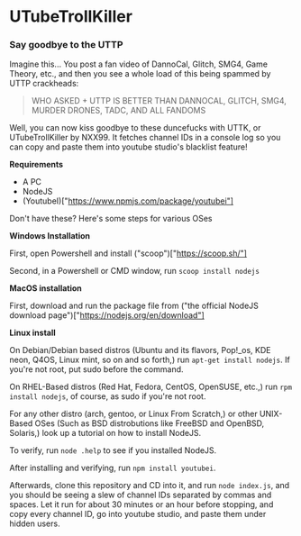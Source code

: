 # UTubeTrollKiller

### Say goodbye to the UTTP

Imagine this... You post a fan video of DannoCal, Glitch, SMG4, Game Theory, etc., and then you see a whole load of this being spammed by UTTP crackheads:

> WHO ASKED + UTTP IS BETTER THAN DANNOCAL, GLITCH, SMG4, MURDER DRONES, TADC, AND ALL FANDOMS

Well, you can now kiss goodbye to these duncefucks with UTTK, or UTubeTrollKiller by NXX99. It fetches channel IDs in a console log so you can copy and paste them into youtube studio's blacklist feature!

__Requirements__

* A PC
* NodeJS
* (YoutubeI)["https://www.npmjs.com/package/youtubei"]

Don't have these? Here's some steps for various OSes

__Windows Installation__

First, open Powershell and install ("scoop")["https://scoop.sh/"]

Second, in a Powershell or CMD window, run `scoop install nodejs`

__MacOS installation__

First, download and run the package file from ("the official NodeJS download page")["https://nodejs.org/en/download"]

__Linux install__

On Debian/Debian based distros (Ubuntu and its flavors, Pop!_os, KDE neon, Q4OS, Linux mint, so on and so forth,) run `apt-get install nodejs`. If you're not root, put sudo before the command.

On RHEL-Based distros (Red Hat, Fedora, CentOS, OpenSUSE, etc.,) run `rpm install nodejs`, of course, as sudo if you're not root.

For any other distro (arch, gentoo, or Linux From Scratch,) or other UNIX-Based OSes (Such as BSD distrobutions like FreeBSD and OpenBSD, Solaris,) look up a tutorial on how to install NodeJS.

To verify, run `node .help` to see if you installed NodeJS.

After installing and verifying, run `npm install youtubei`.

Afterwards, clone this repository and CD into it, and run `node index.js`, and you should be seeing a slew of channel IDs separated by commas and spaces. Let it run for about 30 minutes or an hour before stopping, and copy every channel ID, go into youtube studio, and paste them under hidden users.